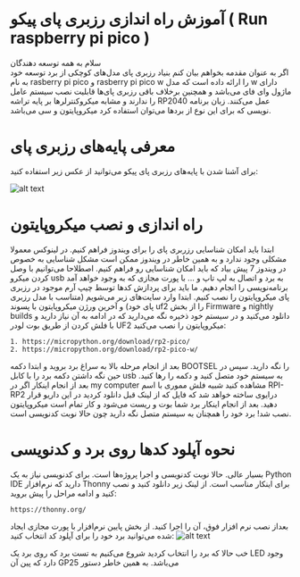 # آموزش راه اندازی رزبری پای پیکو ( Run raspberry pi pico )

سلام به همه توسعه دهندگان  
اگر به عنوان مقدمه بخواهم بیان کنم بنیاد رزبری پای مدل‌های کوچکی از برد توسعه خود به نام rasberry pi pico و rasberry pi pico w را ارائه داده است که مدل w دارای ماژول وای فای می‌باشد و همچنین برخلاف باقی رزبری پای‌ها قابلیت نصب سیستم عامل را ندارند و مشابه میکروکنترلر‌ها بر پایه تراشه RP2040 عمل می‌کنند. زبان برنامه نویسی که برای این نوع از بردها می‌توان استفاده کرد میکروپایتون و سی می‌باشد.

# معرفی پایه‌های رزبری پای

برای آشنا شدن با پایه‌های رزبری پای پیکو می‌توانید از عکس زیر استفاده کنید:

![alt text](https://raw.githubusercontent.com/afshinnasiri/Run_rasberry_pi_pico/main/raspberry-pi-pico-gpio-1024x600.png)


# راه اندازی و نصب میکروپایتون

ابتدا باید امکان شناسایی رزربری پای را برای ویندوز فراهم کنیم. در لینوکس معمولا مشکلی وجود ندارد و به همین خاطر در ویندوز ممکن است مشکل شناسایی به خصوص در ویندوز 7 پیش بیاد که باید امکان شناسایی رو فراهم کنیم. اصطلاحا می‌توانیم با وصل کردن میکرو usb به برد و اتصال به لپ تاپ و ... با پورت مجازی که به وجود خواهد آمد برنامه‌نویسی را انجام دهیم. ما باید برای پردازش کدها توسط چیپ آرم موجود در رزبری پای میکروپایتون را نصب کنیم. ابتدا وارد سایت‌های زیر می‌شویم (متناسب با مدل رزبری پای خود) و آخرین ورژن میکروپایتون با پسوند uf2 را از بخش Firmware و nightly builds دانلود می‌کنید و در سیستم خود ذخیره نگه می‌دارید که در ادامه به آن نیاز دارید و با فلش کردن از طریق بوت لودر UF2 میکروپایتون را نصب می‌کنید:
```
1. https://micropython.org/download/rp2-pico/
2. https://micropython.org/download/rp2-pico-w/
```

بعد از انجام مرحله بالا به سراغ برد بروید و ابتدا دکمه BOOTSEL را نگه دارید. سپس در حین نگه داشتن دکمه برد را با کابل usb به سیستم خود متصل کنید و دکمه را رها کنید. بعد از انجام اینکار اگر در my computer مشاهده کنید شبیه فلش مموری با اسم RPI-RP2 درایوی ساخته خواهد شد که فایل که از لینک قبل دانلود کردید در این داریو قرار دهید. بعد از انجام اینکار برد شما بوت و ریست می‌شود و کار تمام است میکروپایتون نصب شد! برد خود را همچنان به سیستم متصل نگه دارید چون حالا نوبت کدنویسی است.

# نحوه آپلود کدها روی برد و کدنویسی

بسیار عالی. حالا نوبت کدنویسی و اجرا پروژه‌ها است. برای کدنویسی نیاز به یک Python IDE دارید که نرم‌افزار Thonny برای اینکار مناسب است. از لینک زیر دانلود کنید و نصب کنید و ادامه مراحل را پیش بروید:
```
https://thonny.org/
```
بعداز نصب نرم افزار فوق، آن را اجرا کنید. از بخش پایین نرم‌افزار با پورت مجازی ایجاد شده می‌توانید برد خود را برای آپلود کد انتخاب کنید:
![alt text](https://raw.githubusercontent.com/afshinnasiri/Run_rasberry_pi_pico/main/selecrpi.png)

خب حالا که برد را انتخاب کردید شروع می‌کنیم به تست برد که روی برد یک LED وجود دارد که پین آن GP25 می‌باشد. به همین خاطر دستور 
